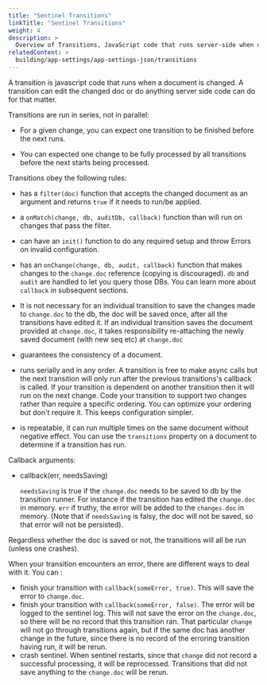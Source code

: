 ```yaml
---
title: "Sentinel Transitions"
linkTitle: "Sentinel Transitions"
weight: 4
description: >
  Overview of Transitions, JavaScript code that runs server-side when database documents change
relatedContent: >  
  building/app-settings/app-settings-json/transitions
---
```


A transition is javascript code that runs when a document is changed.  A
transition can edit the changed doc or do anything server side code can do for
that matter.

Transitions are run in series, not in parallel:

* For a given change, you can expect one transition to be finished before the
  next runs.

* You can expected one change to be fully processed by all transitions before
  the next starts being processed.

Transitions obey the following rules:

* has a `filter(doc)` function that accepts the changed document as an argument and
  returns `true` if it needs to run/be applied.

* a `onMatch(change, db, auditDb, callback)` function than will run on changes
  that pass the filter.
  
* can have an `init()` function to do any required setup and throw Errors on invalid
  configuration.

* has an `onChange(change, db, audit, callback)` function that makes changes to
  the `change.doc` reference (copying is discouraged). `db` and `audit` are
  handled to let you query those DBs. You can learn more about `callback` in subsequent sections.

* It is not necessary for an individual transition to save the changes made to `change.doc` to the db, the doc will be saved once, after all the transitions have edited it.
If an individual transition saves the document provided at `change.doc`, it takes responsibility re-attaching the newly saved document (with new seq etc) at `change.doc`

* guarantees the consistency of a document.

* runs serially and in any order.  A transition is free to make async calls but
  the next transition will only run after the previous transitions's callback
  is called. If your transition is dependent on another transition then it will
  run on the next change.  Code your transition to support two changes rather
  than require a specific ordering.  You can optimize your ordering but don't
  require it.  This keeps configuration simpler.

* is repeatable, it can run multiple times on the same document without
  negative effect.  You can use the `transitions` property on a document to
  determine if a transition has run.


Callback arguments:

* callback(err, needsSaving)

   `needsSaving` is true if the `change.doc` needs to be saved to db by the transition runner. For instance if the transition has edited the `change.doc` in memory.
   `err` if truthy, the error will be added to the `changes.doc` in memory. (Note that if `needsSaving` is falsy, the doc will not be saved, so that error will not be persisted).

Regardless whether the doc is saved or not, the transitions will all be run (unless one crashes).

When your transition encounters an error, there are different ways to deal with it. You can :
- finish your transition with `callback(someError, true)`. This will save the error to `change.doc`.
- finish your transition with `callback(someError, false)`. The error will be logged to the sentinel log. This will not save the error on the `change.doc`, so there will be no record that this transition ran. That particular `change` will not go through transitions again, but if the same doc has another change in the future, since there is no record of the erroring transition having run, it will be rerun.
- crash sentinel. When sentinel restarts, since that `change` did not record a successful processing, it will be reprocessed. Transitions that did not save anything to the `change.doc` will be rerun.
